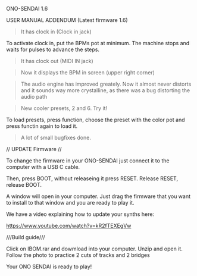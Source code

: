 ONO-SENDAI 1.6

USER MANUAL ADDENDUM (Latest firmware 1.6)

>It has clock in (Clock in jack)

To activate clock in, put the BPMs pot at minimum. The machine stops and waits for pulses to advance the steps.

>It has clock out (MIDI IN jack)

>Now it displays the BPM in screen (upper right corner)

>The audio engine has improved greately. Now it almost never distorts and it sounds way more crystalline, as there was a bug distorting the audio path

>New cooler presets, 2 and 6. Try it!

To load presets, press function, choose the preset with the color pot and press functin again to load it.

>A lot of small bugfixes done.


// UPDATE Firmware //

To change the firmware in your ONO-SENDAI just connect it to the computer with a USB C cable.

Then, press BOOT, without releaseing it press RESET. Release RESET, release BOOT.

A window will open in your computer. Just drag the firmware that you want to install to that window and you are ready to play it.

We have a video explaining how to update your synths here:

https://www.youtube.com/watch?v=kR2fTEXEgVw



///Build guide///

Click on IBOM.rar and dowmload into your computer. Unzip and open it.
Follow the photo to practice 2 cuts of tracks and 2 bridges

Your ONO SENDAI is ready to play!
